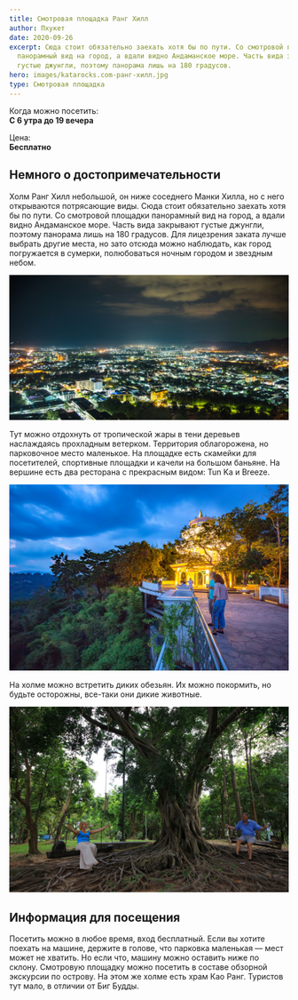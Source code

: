 ```yaml
---
title: Смотровая площадка Ранг Хилл
author: Пхукет
date: 2020-09-26
excerpt: Сюда стоит обязательно заехать хотя бы по пути. Со смотровой площадки
  панорамный вид на город, а вдали видно Андаманское море. Часть вида закрывают
  густые джунгли, поэтому панорама лишь на 180 градусов.
hero: images/katarocks.com-ранг-хилл.jpg
type: Смотровая площадка
---
```

Когда можно посетить:  
**С 6 утра до 19 вечера**

Цена:  
**Бесплатно**

## Немного о достопримечательности

Холм Ранг Хилл небольшой, он ниже соседнего Манки Хилла, но с него открываются потрясающие виды. Сюда стоит обязательно заехать хотя бы по пути. Со смотровой площадки панорамный вид на город, а вдали видно Андаманское море. Часть вида закрывают густые джунгли, поэтому панорама лишь на 180 градусов. Для лицезрения заката лучше выбрать другие места, но зато отсюда можно наблюдать, как город погружается в сумерки, полюбоваться ночным городом и звездным небом. 

![Смотровая площадка Ранг Хилл Rang Hill](images/pikabu-ранг-хилл.jpg "Ночной Пхукет-таун. Источник pikabu")

Тут можно отдохнуть от тропической жары в тени деревьев наслаждаясь прохладным ветерком. Территория облагорожена, но парковочное место маленькое. На площадке есть скамейки для посетителей, спортивные площадки и качели на большом баньяне. На вершине есть два ресторана с прекрасным видом: Tun Ka и Breeze. 

![Смотровая площадка Ранг Хилл Rang Hill](images/willythuan-ранг-хилл.jpg "Источник WillyThuan")

На холме можно встретить диких обезьян. Их можно покормить, но будьте осторожны, все-таки они дикие животные.

![Смотровая площадка Ранг Хилл Rang Hill](images/otzyv.ru-ранг-хилл.jpg "Качели на баньяне. Источник otzyv.ru")

## Информация для посещения

Посетить можно в любое время, вход бесплатный. Если вы хотите поехать на машине, держите в голове, что парковка маленькая — мест может не хватить. Но если что, машину можно оставить ниже по склону. Смотровую площадку можно посетить в составе обзорной экскурсии по острову. На этом же холме есть храм Као Ранг. Туристов тут мало, в отличии от Биг Будды.